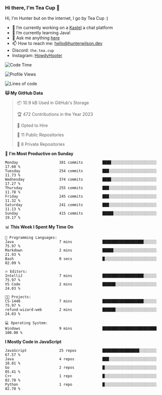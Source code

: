 ### Hi there, I'm Tea Cup 👋 

Hi, I'm Hunter but on the internet, I go by Tea Cup :)

- 🔭 I’m currently working on a [Kastel](https://github.com/KastelApp) a chat platform
- 🌱 I’m currently learning Java!
- 💬 Ask me anything [here](https://github.com/TheTeaCup/TheTeaCup/issues)
- 📫 How to reach me: [hello@hunterwilson.dev](mailto:hello@hunterwilson.dev)
- Discord: `the.tea.cup`
- Instagram: [HowdyHooter](https://instagram.com/HowdyHooter)

<!--START_SECTION:waka-->
![Code Time](http://img.shields.io/badge/Code%20Time-329%20hrs%207%20mins-blue)

![Profile Views](http://img.shields.io/badge/Profile%20Views-6-blue)

![Lines of code](https://img.shields.io/badge/From%20Hello%20World%20I%27ve%20Written-744.1%20thousand%20lines%20of%20code-blue)

**🐱 My GitHub Data** 

> 📦 10.9 kB Used in GitHub's Storage 
 > 
> 🏆 472 Contributions in the Year 2023
 > 
> 💼 Opted to Hire
 > 
> 📜 11 Public Repositories 
 > 
> 🔑 8 Private Repositories 
 > 
📅 **I'm Most Productive on Sunday** 

```text
Monday                   381 commits         ████░░░░░░░░░░░░░░░░░░░░░   17.60 % 
Tuesday                  254 commits         ███░░░░░░░░░░░░░░░░░░░░░░   11.73 % 
Wednesday                374 commits         ████░░░░░░░░░░░░░░░░░░░░░   17.27 % 
Thursday                 255 commits         ███░░░░░░░░░░░░░░░░░░░░░░   11.78 % 
Friday                   245 commits         ███░░░░░░░░░░░░░░░░░░░░░░   11.32 % 
Saturday                 241 commits         ███░░░░░░░░░░░░░░░░░░░░░░   11.13 % 
Sunday                   415 commits         █████░░░░░░░░░░░░░░░░░░░░   19.17 % 
```


📊 **This Week I Spent My Time On** 

```text
💬 Programming Languages: 
Java                     7 mins              ███████████████████░░░░░░   75.97 % 
Markdown                 2 mins              █████░░░░░░░░░░░░░░░░░░░░   21.93 % 
Bash                     0 secs              █░░░░░░░░░░░░░░░░░░░░░░░░   02.09 % 

🔥 Editors: 
IntelliJ                 7 mins              ███████████████████░░░░░░   75.97 % 
VS Code                  2 mins              ██████░░░░░░░░░░░░░░░░░░░   24.03 % 

🐱‍💻 Projects: 
CS-1440                  7 mins              ███████████████████░░░░░░   75.97 % 
refund-wizard-web        2 mins              ██████░░░░░░░░░░░░░░░░░░░   24.03 % 

💻 Operating System: 
Windows                  9 mins              █████████████████████████   100.00 % 
```

**I Mostly Code in JavaScript** 

```text
JavaScript               25 repos            █████████████████░░░░░░░░   67.57 % 
Java                     4 repos             ███░░░░░░░░░░░░░░░░░░░░░░   10.81 % 
Go                       2 repos             █░░░░░░░░░░░░░░░░░░░░░░░░   05.41 % 
C++                      1 repo              █░░░░░░░░░░░░░░░░░░░░░░░░   02.70 % 
Python                   1 repo              █░░░░░░░░░░░░░░░░░░░░░░░░   02.70 % 
```




<!--END_SECTION:waka-->
